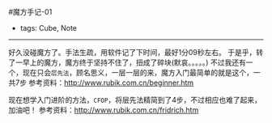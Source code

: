 #魔方手记-01

- tags: Cube, Note

----

好久没碰魔方了。手法生疏，用软件记了下时间，最好1分09秒左右。
于是乎，转了一早上的魔方，魔方终于坚持不住了，扭成了碎块(默哀。。。。。)
不过我还有一个，现在只会`层先法`，顾名思义，一层一层的来，魔方入门最简单的就是这个，一共7步
参考资料：http://www.rubik.com.cn/beginner.htm

现在想学入门进阶的方法，`CFOP`，将层先法精简到了4步，不过相应也难了起来，加油吧！
参考资料：http://www.rubik.com.cn/fridrich.htm